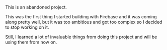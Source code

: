 This is an abandoned project.

This was the first thing I started building with Firebase and it was coming along pretty well, but it was too ambitious and got too complex so I decided to stop working on it.

Still, I learned a lot of invaluable things from doing this project and will be using them from now on.
